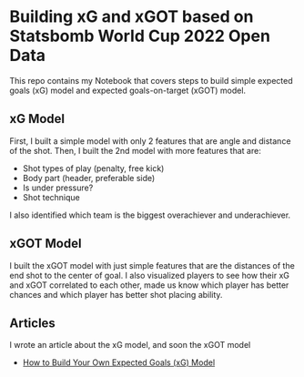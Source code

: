 # Building xG and xGOT based on Statsbomb World Cup 2022 Open Data
This repo contains my Notebook that covers steps to build simple
expected goals (xG) model and expected goals-on-target (xGOT) model.

## xG Model
First, I built a simple model with only 2 features that are angle and distance of the shot.
Then, I built the 2nd model with more features that are:
- Shot types of play (penalty, free kick)
- Body part (header, preferable side)
- Is under pressure?
- Shot technique

I also identified which team is the biggest overachiever and underachiever.

## xGOT Model
I built the xGOT model with just simple features that are the distances of the end shot to the center of goal.
I also visualized players to see how their xG and xGOT correlated to each other, made us know
which player has better chances and which player has better shot placing ability.

## Articles
I wrote an article about the xG model, and soon the xGOT model
- [How to Build Your Own Expected Goals (xG) Model](https://medium.com/@alf.19x/how-to-build-your-own-expected-goals-xg-model-2bd186dccdf7)
